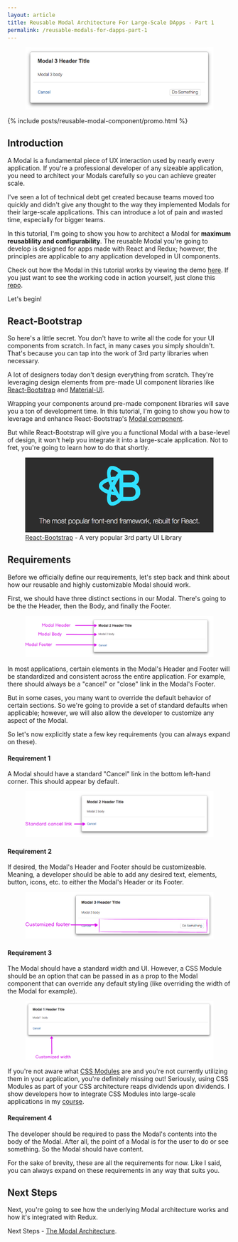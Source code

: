```yaml
---
layout: article
title: Reusable Modal Architecture For Large-Scale DApps - Part 1
permalink: /reusable-modals-for-dapps-part-1
---
```


<figure class="center">
  <img class="promo-image" src="/assets/images/posts/reusable-modals/modal-snapshot.png" alt="Reusable modal snapshot" />
</figure>

{% include posts/reusable-modal-component/promo.html %}

## Introduction

A Modal is a fundamental piece of UX interaction used by nearly every application. If you're a professional developer of any sizeable application, you need to architect your Modals carefully so you can achieve greater scale.

I've seen a lot of technical debt get created because teams moved too quickly and didn't give any thought to the way they implemented Modals for their large-scale applications.  This can introduce a lot of pain and wasted time, especially for bigger teams.

In this tutorial, I'm going to show you how to architect a Modal for **maximum reusablility and configurability**.  The reusable Modal you're going to develop is designed for apps made with React and Redux; however, the principles are applicable to any application developed in UI components.

Check out how the Modal in this tutorial works by viewing the demo [here](https://hackingbeauty.github.io/reusable-react-modal-component).  If you just want to see the working code in action yourself, just clone this [repo](https://github.com/hackingbeauty/reusable-react-modal-component).

Let's begin!


## React-Bootstrap

So here's a little secret.  You don't have to write all the code for your UI components from scratch.  In fact, in many cases you simply shouldn't.  That's because you can tap into the work of 3rd party libraries when necessary.

A lot of designers today don't design everything from scratch.  They're leveraging design elements from pre-made UI component libraries like [React-Bootstrap](https://react-bootstrap.github.io/) and [Material-UI](http://www.material-ui.com/).

Wrapping your components around pre-made component libraries will save you a ton of development time.  In this tutorial, I'm going to show you how to leverage and enhance React-Bootstrap's [Modal component](https://react-bootstrap.github.io/components/modal/).

But while React-Bootstrap will give you a functional Modal with a base-level of design, it won't help you integrate it into a large-scale application.  Not to fret, you're going to learn how to do that shortly.

<figure class="center">
  <img src="/assets/images/posts/reusable-modals/react-bootstrap-logo.png" alt="React Bootstrap Logo" />
  <div class="caption"><a href="https://react-bootstrap.github.io/" target="_blank">React-Bootstrap</a> - A very popular 3rd party UI Library</div>
</figure>


## Requirements

Before we officially define our requirements, let's step back and think about how our reusable and highly customizable Modal should work.

First, we should have three distinct sections in our Modal.  There's going to be the the Header, then the Body, and finally the Footer.

<figure class="full-width">
  <img class="no-shadow" src="/assets/images/posts/reusable-modals/modal-sections.png" alt="Sections of reusable Modal component" />
</figure>

In most applications, certain elements in the Modal's Header and Footer will be standardized and consistent across the entire application.  For example, there should always be a "cancel" or "close" link in the Modal's Footer.

But in some cases, you many want to override the default behavior of certain sections. So we're going to provide a set of standard defaults when applicable; however, we will also allow the developer to customize any aspect of the Modal.

So let's now explicitly state a few key requirements (you can always expand on these).

#### Requirement 1

A Modal should have a standard "Cancel" link in the bottom left-hand corner.  This should appear by default.

<figure class="full-width">
  <img class="no-shadow" src="/assets/images/posts/reusable-modals/standard-cancel-link.png" alt="Cancel link of reusable Modal component" />
</figure>

#### Requirement 2

If desired, the Modal's Header and Footer should be customizeable.  Meaning, a developer should be able to add any desired text, elements, button, icons, etc. to either the Modal's Header or its Footer.

<figure class="full-width">
  <img class="no-shadow" src="/assets/images/posts/reusable-modals/customized-footer.png" alt="Customized footer of reusable Modal component" />
</figure>

#### Requirement 3

The Modal should have a standard width and UI.  However, a CSS Module should be an option that can be passed in as a prop to the Modal component that can override any default styling (like overriding the width of the Modal for example).

<figure class="full-width">
  <img class="no-shadow" src="/assets/images/posts/reusable-modals/customized-width.png" alt="Customized width of reusable Modal component" />
</figure>

If you're not aware what [CSS Modules](https://github.com/css-modules/css-modules) are and you're not currently utilizing them in your application, you're definitely missing out!  Seriously, using CSS Modules as part of your CSS architecture reaps dividends upon dividends.  I show developers how to integrate CSS Modules into large-scale applications in my [course](http://singlepageapplication.com).

#### Requirement 4

The developer should be required to pass the Modal's contents into the body of the Modal.  After all, the point of a Modal is for the user to do or see something.  So the Modal should have content.

For the sake of brevity, these are all the requirements for now.  Like I said, you can always expand on these requirements in any way that suits you.

## Next Steps

Next, you're going to see how the underlying Modal architecture works and how it's integrated with Redux.

Next Steps - [The Modal Architecture](/reusable-modals-for-dapps-part-2).

